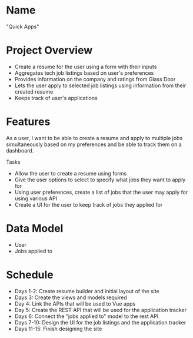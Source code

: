 # Name
"Quick Apps"
  
# Project Overview
* Create a resume for the user using a form with their inputs
* Aggregates tech job listings based on user's preferences
* Provides information on the company and ratings from Glass Door
* Lets the user apply to selected job listings using information from their created resume
* Keeps track of user's applications


# Features

As a user, I want to be able to create a resume and apply to multiple jobs simultaneously based on my preferences and be able to track them on a dashboard.

Tasks
* Allow the user to create a resume using forms
* Give the user options to select to specify what jobs they want to apply for
* Using user preferences, create a list of jobs that the user may apply for using various API
* Create a UI for the user to keep track of jobs they applied for

# Data Model

* User
* Jobs applied to

# Schedule

* Days 1-2: Create resume builder and initial layout of the site
* Days 3: Create the views and models required
* Day 4: Link the APIs that will be used to Vue apps 
* Day 5: Create the REST API that will be used for the application tracker
* Days 6: Connect the "jobs applied to" model to the rest API
* Days 7-10: Design the UI for the job listings and the application tracker
* Days 11-15: Finish designing the site
